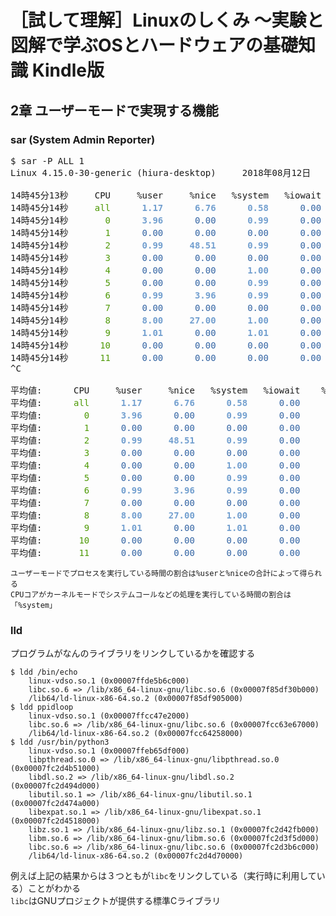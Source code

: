 # ［試して理解］Linuxのしくみ ～実験と図解で学ぶOSとハードウェアの基礎知識 Kindle版 
## 2章 ユーザーモードで実現する機能

###  sar (System Admin Reporter)

<pre>$ sar -P ALL 1
Linux 4.15.0-30-generic (hiura-desktop) 	2018年08月12日 	_x86_64_	(12 CPU)

14時45分13秒     CPU     %user     %nice   %system   %iowait    %steal     %idle
14時45分14秒<font color="#4E9A06">     all</font><font color="#729FCF"><b>      1.17      6.76      0.58</b></font><font color="#3465A4">      0.00      0.00</font><font color="#EF2929"><b>     91.49</b></font>
14時45分14秒<font color="#4E9A06">       0</font><font color="#729FCF"><b>      3.96</b></font><font color="#3465A4">      0.00</font><font color="#729FCF"><b>      0.99</b></font><font color="#3465A4">      0.00      0.00</font><font color="#EF2929"><b>     95.05</b></font>
14時45分14秒<font color="#4E9A06">       1</font><font color="#3465A4">      0.00      0.00      0.00      0.00      0.00</font><font color="#EF2929"><b>    100.00</b></font>
14時45分14秒<font color="#4E9A06">       2</font><font color="#729FCF"><b>      0.99     48.51      0.99</b></font><font color="#3465A4">      0.00      0.00</font><font color="#729FCF"><b>     49.50</b></font>
14時45分14秒<font color="#4E9A06">       3</font><font color="#3465A4">      0.00      0.00      0.00      0.00      0.00</font><font color="#EF2929"><b>    100.00</b></font>
14時45分14秒<font color="#4E9A06">       4</font><font color="#3465A4">      0.00      0.00</font><font color="#729FCF"><b>      1.00</b></font><font color="#3465A4">      0.00      0.00</font><font color="#EF2929"><b>     99.00</b></font>
14時45分14秒<font color="#4E9A06">       5</font><font color="#3465A4">      0.00      0.00</font><font color="#729FCF"><b>      0.99</b></font><font color="#3465A4">      0.00      0.00</font><font color="#EF2929"><b>     99.01</b></font>
14時45分14秒<font color="#4E9A06">       6</font><font color="#729FCF"><b>      0.99      3.96      0.99</b></font><font color="#3465A4">      0.00      0.00</font><font color="#EF2929"><b>     94.06</b></font>
14時45分14秒<font color="#4E9A06">       7</font><font color="#3465A4">      0.00      0.00      0.00      0.00      0.00</font><font color="#EF2929"><b>    100.00</b></font>
14時45分14秒<font color="#4E9A06">       8</font><font color="#729FCF"><b>      8.00     27.00      1.00</b></font><font color="#3465A4">      0.00      0.00</font><font color="#AD7FA8"><b>     64.00</b></font>
14時45分14秒<font color="#4E9A06">       9</font><font color="#729FCF"><b>      1.01</b></font><font color="#3465A4">      0.00</font><font color="#729FCF"><b>      1.01</b></font><font color="#3465A4">      0.00      0.00</font><font color="#EF2929"><b>     97.98</b></font>
14時45分14秒<font color="#4E9A06">      10</font><font color="#3465A4">      0.00      0.00      0.00      0.00      0.00</font><font color="#EF2929"><b>    100.00</b></font>
14時45分14秒<font color="#4E9A06">      11</font><font color="#3465A4">      0.00      0.00      0.00      0.00      0.00</font><font color="#EF2929"><b>    100.00</b></font>
^C

平均値:      CPU     %user     %nice   %system   %iowait    %steal     %idle
平均値: <font color="#4E9A06">     all</font><font color="#729FCF"><b>      1.17      6.76      0.58</b></font><font color="#3465A4">      0.00      0.00</font><font color="#EF2929"><b>     91.49</b></font>
平均値: <font color="#4E9A06">       0</font><font color="#729FCF"><b>      3.96</b></font><font color="#3465A4">      0.00</font><font color="#729FCF"><b>      0.99</b></font><font color="#3465A4">      0.00      0.00</font><font color="#EF2929"><b>     95.05</b></font>
平均値: <font color="#4E9A06">       1</font><font color="#3465A4">      0.00      0.00      0.00      0.00      0.00</font><font color="#EF2929"><b>    100.00</b></font>
平均値: <font color="#4E9A06">       2</font><font color="#729FCF"><b>      0.99     48.51      0.99</b></font><font color="#3465A4">      0.00      0.00</font><font color="#729FCF"><b>     49.50</b></font>
平均値: <font color="#4E9A06">       3</font><font color="#3465A4">      0.00      0.00      0.00      0.00      0.00</font><font color="#EF2929"><b>    100.00</b></font>
平均値: <font color="#4E9A06">       4</font><font color="#3465A4">      0.00      0.00</font><font color="#729FCF"><b>      1.00</b></font><font color="#3465A4">      0.00      0.00</font><font color="#EF2929"><b>     99.00</b></font>
平均値: <font color="#4E9A06">       5</font><font color="#3465A4">      0.00      0.00</font><font color="#729FCF"><b>      0.99</b></font><font color="#3465A4">      0.00      0.00</font><font color="#EF2929"><b>     99.01</b></font>
平均値: <font color="#4E9A06">       6</font><font color="#729FCF"><b>      0.99      3.96      0.99</b></font><font color="#3465A4">      0.00      0.00</font><font color="#EF2929"><b>     94.06</b></font>
平均値: <font color="#4E9A06">       7</font><font color="#3465A4">      0.00      0.00      0.00      0.00      0.00</font><font color="#EF2929"><b>    100.00</b></font>
平均値: <font color="#4E9A06">       8</font><font color="#729FCF"><b>      8.00     27.00      1.00</b></font><font color="#3465A4">      0.00      0.00</font><font color="#AD7FA8"><b>     64.00</b></font>
平均値: <font color="#4E9A06">       9</font><font color="#729FCF"><b>      1.01</b></font><font color="#3465A4">      0.00</font><font color="#729FCF"><b>      1.01</b></font><font color="#3465A4">      0.00      0.00</font><font color="#EF2929"><b>     97.98</b></font>
平均値: <font color="#4E9A06">      10</font><font color="#3465A4">      0.00      0.00      0.00      0.00      0.00</font><font color="#EF2929"><b>    100.00</b></font>
平均値: <font color="#4E9A06">      11</font><font color="#3465A4">      0.00      0.00      0.00      0.00      0.00</font><font color="#EF2929"><b>    100.00</b></font>
</pre>


```
ユーザーモードでプロセスを実行している時間の割合は%userと%niceの合計によって得られる
CPUコアがカーネルモードでシステムコールなどの処理を実行している時間の割合は「%system」
```

### lld 
プログラムがなんのライブラリをリンクしているかを確認する

```
$ ldd /bin/echo
	linux-vdso.so.1 (0x00007ffde5b6c000)
	libc.so.6 => /lib/x86_64-linux-gnu/libc.so.6 (0x00007f85df30b000)
	/lib64/ld-linux-x86-64.so.2 (0x00007f85df905000)
$ ldd ppidloop
	linux-vdso.so.1 (0x00007ffcc47e2000)
	libc.so.6 => /lib/x86_64-linux-gnu/libc.so.6 (0x00007fcc63e67000)
	/lib64/ld-linux-x86-64.so.2 (0x00007fcc64258000)
$ ldd /usr/bin/python3
	linux-vdso.so.1 (0x00007ffeb65df000)
	libpthread.so.0 => /lib/x86_64-linux-gnu/libpthread.so.0 (0x00007fc2d4b51000)
	libdl.so.2 => /lib/x86_64-linux-gnu/libdl.so.2 (0x00007fc2d494d000)
	libutil.so.1 => /lib/x86_64-linux-gnu/libutil.so.1 (0x00007fc2d474a000)
	libexpat.so.1 => /lib/x86_64-linux-gnu/libexpat.so.1 (0x00007fc2d4518000)
	libz.so.1 => /lib/x86_64-linux-gnu/libz.so.1 (0x00007fc2d42fb000)
	libm.so.6 => /lib/x86_64-linux-gnu/libm.so.6 (0x00007fc2d3f5d000)
	libc.so.6 => /lib/x86_64-linux-gnu/libc.so.6 (0x00007fc2d3b6c000)
	/lib64/ld-linux-x86-64.so.2 (0x00007fc2d4d70000)
```
例えば上記の結果からは３つともが`libc`をリンクしている（実行時に利用している）ことがわかる  
`libc`はGNUプロジェクトが提供する標準Cライブラリ

